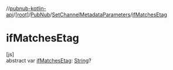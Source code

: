 //[pubnub-kotlin-api](../../../../index.md)/[[root]](../../index.md)/[PubNub](../index.md)/[SetChannelMetadataParameters](index.md)/[ifMatchesEtag](if-matches-etag.md)

# ifMatchesEtag

[js]\
abstract var [ifMatchesEtag](if-matches-etag.md): [String](https://kotlinlang.org/api/latest/jvm/stdlib/kotlin/-string/index.html)?
